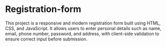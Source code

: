 # Registration-form
This project is a responsive and modern registration form built using HTML, CSS, and JavaScript. It allows users to enter personal details such as name, email, phone number, password, and address, with client-side validation to ensure correct input before submission.

